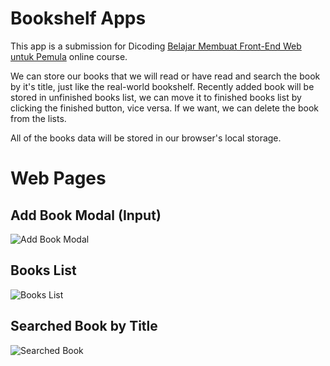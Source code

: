 # Bookshelf Apps

This app is a submission for Dicoding [Belajar Membuat Front-End Web untuk Pemula](https://www.dicoding.com/academies/315) online course.

We can store our books that we will read or have read and search the book by it's title, just like the real-world bookshelf. Recently added book will be stored in unfinished books list, we can move it to finished books list by clicking the finished button, vice versa. If we want, we can delete the book from the lists.

All of the books data will be stored in our browser's local storage.

# Web Pages

## Add Book Modal (Input)

![Add Book Modal](https://user-images.githubusercontent.com/66102026/167974568-978164c9-c450-44fe-88ac-311c0764e8c6.jpg)

## Books List

![Books List](https://user-images.githubusercontent.com/66102026/167974588-bba9272a-3b09-49f7-aa75-57466558df6e.jpg)

## Searched Book by Title

![Searched Book](https://user-images.githubusercontent.com/66102026/167974618-649649bd-b46a-45fa-94e2-c0b81745c88f.jpg)
